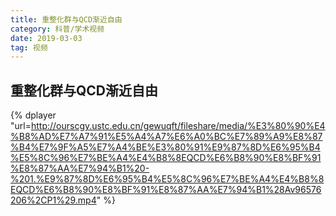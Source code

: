 ```yaml
---
title: 重整化群与QCD渐近自由
category: 科普/学术视频
date: 2019-03-03
tag: 视频
--- 
```


## 重整化群与QCD渐近自由

{% dplayer  "url=http://ourscgy.ustc.edu.cn/gewuqft/fileshare/media/%E3%80%90%E4%B8%AD%E7%A7%91%E5%A4%A7%E6%A0%BC%E7%89%A9%E8%87%B4%E7%9F%A5%E7%A4%BE%E3%80%91%E9%87%8D%E6%95%B4%E5%8C%96%E7%BE%A4%E4%B8%8EQCD%E6%B8%90%E8%BF%91%E8%87%AA%E7%94%B1%20-%201.%E9%87%8D%E6%95%B4%E5%8C%96%E7%BE%A4%E4%B8%8EQCD%E6%B8%90%E8%BF%91%E8%87%AA%E7%94%B1%28Av96576206%2CP1%29.mp4" %}




